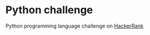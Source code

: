 # Python challenge

Python programming language challenge on [HackerRank](https://www.hackerrank.com/domains/python)
